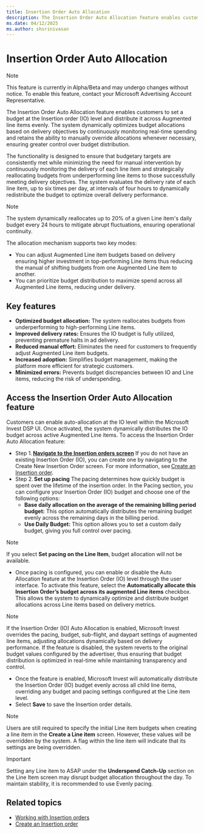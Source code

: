 ```yaml
---
title: Insertion Order Auto Allocation 
description: The Insertion Order Auto Allocation feature enables customers to set a budget at the Insertion order (IO) level and distribute it across Augmented line items evenly.
ms.date: 04/12/2025
ms.author: shsrinivasan
---
```


# Insertion Order Auto Allocation 

> [!NOTE]
> This feature is currently in Alpha/Beta and may undergo changes without notice. To enable this feature, contact your Microsoft Advertising Account Representative. 

The Insertion Order Auto Allocation feature enables customers to set a budget at the Insertion order (IO) level and distribute it across Augmented line items evenly. The system dynamically optimizes budget allocations based on delivery objectives by continuously monitoring real-time spending and retains the ability to manually override allocations whenever necessary, ensuring greater control over budget distribution. 

The functionality is designed to ensure that budgetary targets are consistently met while minimizing the need for manual intervention by continuously monitoring the delivery of each line item and strategically reallocating budgets from underperforming line items to those successfully meeting delivery objectives. The system evaluates the delivery rate of each line item, up to six times per day, at intervals of four hours to dynamically redistribute the budget to optimize overall delivery performance.

> [!NOTE]
> The system dynamically reallocates up to 20% of a given Line item's daily budget every 24 hours to mitigate abrupt fluctuations, ensuring operational continuity. 

The allocation mechanism supports two key modes: 
-  You can adjust Augmented Line item budgets based on delivery ensuring higher investment in top-performing Line items thus reducing the manual of shifting budgets from one Augmented Line item to another. 
- You can prioritize budget distribution to maximize spend across all Augmented Line items, reducing under delivery.

## Key features

- **Optimized budget allocation:** The system reallocates budgets from underperforming to high-performing Line items. 
- **Improved delivery rates:** Ensures the IO budget is fully utilized, preventing premature halts in ad delivery. 
- **Reduced manual effort:** Eliminates the need for customers to frequently adjust Augmented Line item budgets. 
- **Increased adoption:** Simplifies budget management, making the platform more efficient for strategic customers. 
- **Minimized errors:** Prevents budget discrepancies between IO and Line items, reducing the risk of underspending. 

## Access the Insertion Order Auto Allocation feature 

Customers can enable auto-allocation at the IO level within the Microsoft Invest DSP UI. Once activated, the system dynamically distributes the IO budget across active Augmented Line items. To access the Insertion Order Auto Allocation feature: 

- Step 1. **[Navigate to the Insertion orders screen](working-with-insertion-orders.md)**
If you do not have an existing Insertion Order (IO), you can create one by navigating to the Create New Insertion Order screen. For more information, see [Create an Insertion order](create-an-insertion-order.md).
- Step 2. **Set up pacing**
The pacing determines how quickly budget is spent over the lifetime of the insertion order. In the Pacing section, you can configure your Insertion Order (IO) budget and choose one of the following options: 
    - **Base daily allocation on the average of the remaining billing period budget:** This option automatically distributes the remaining budget evenly across the remaining days in the billing period. 
    - **Use Daily Budget:** This option allows you to set a custom daily budget, giving you full control over pacing. 
> [!NOTE]
> If you select **Set pacing on the Line Item**, budget allocation will not be available.

- Once pacing is configured, you can enable or disable the Auto Allocation feature at the Insertion Order (IO) level through the user interface. To activate this feature, select the **Automatically allocate this Insertion Order’s budget across its augmented Line items** checkbox. This allows the system to dynamically optimize and distribute budget allocations across Line items based on delivery metrics. 

> [!NOTE]
> If the Insertion Order (IO) Auto Allocation is enabled, Microsoft Invest overrides the pacing, budget, sub-flight, and daypart settings of augmented line items, adjusting allocations dynamically based on delivery performance. If the feature is disabled, the system reverts to the original budget values configured by the advertiser, thus ensuring that budget distribution is optimized in real-time while maintaining transparency and control. 

- Once the feature is enabled, Microsoft Invest will automatically distribute the Insertion Order (IO) budget evenly across all child line items, overriding any budget and pacing settings configured at the Line item level. 
- Select **Save** to save the Insertion order details. 

> [!NOTE]
> Users are still required to specify the initial Line item budgets when creating a line item in the **Create a Line item** screen. However, these values will be overridden by the system. A flag within the line item will indicate that its settings are being overridden.

> [!IMPORTANT]
> Setting any Line item to ASAP under the **Underspend Catch-Up** section on the Line Item screen may disrupt budget allocation throughout the day. To maintain stability, it is recommended to use Evenly pacing. 


## Related topics

- [Working with Insertion orders](working-with-insertion-orders.md)
- [Create an Insertion order](create-an-insertion-order.md)

